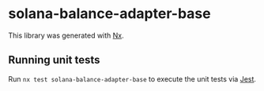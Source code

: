 # solana-balance-adapter-base

This library was generated with [Nx](https://nx.dev).

## Running unit tests

Run `nx test solana-balance-adapter-base` to execute the unit tests via [Jest](https://jestjs.io).
